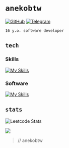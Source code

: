 # `anekobtw`
[![GitHub](https://img.shields.io/badge/-anekobtw-black?labelColor=black&logo=github&logoColor=white&style=flat-square)](https://github.com/anekobtw/)
[![Telegram](https://img.shields.io/badge/-anekobtw-black?labelColor=black&logo=telegram&logoColor=white&style=flat-square)](https://t.me/anekobtw)

`16 y.o. software developer`

## `tech`
### Skills
[![My Skills](https://skillicons.dev/icons?i=py,dart,flutter,sqlite,bots,docker,git,github,md)](https://skillicons.dev)
### Software
[![My Skills](https://skillicons.dev/icons?i=windows,linux,ubuntu,vscode,sublime,stackoverflow,obsidian,bash)](https://skillicons.dev)

## `stats`
![Leetcode Stats](https://leetcard.jacoblin.cool/anekobtw)

![](https://komarev.com/ghpvc/?username=anekobtw&label=Profile%20views&color=000000&style=flat)
> // anekobtw
